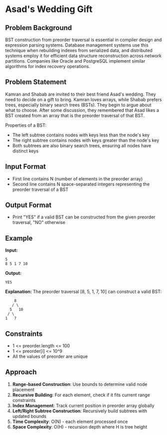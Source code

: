 # Asad's Wedding Gift

## Problem Background
BST construction from preorder traversal is essential in compiler design and expression parsing systems. Database management systems use this technique when rebuilding indexes from serialized data, and distributed systems employ it for efficient data structure reconstruction across network partitions. Companies like Oracle and PostgreSQL implement similar algorithms for index recovery operations.

## Problem Statement
Kamran and Shabab are invited to their best friend Asad's wedding. They need to decide on a gift to bring. Kamran loves arrays, while Shabab prefers trees, especially binary search trees (BSTs). They begin to argue about what to choose. After some discussion, they remembered that Asad likes a BST created from an array that is the preorder traversal of that BST.

Properties of a BST:
- The left subtree contains nodes with keys less than the node's key
- The right subtree contains nodes with keys greater than the node's key
- Both subtrees are also binary search trees, ensuring all nodes have distinct keys

## Input Format
* First line contains N (number of elements in the preorder array)
* Second line contains N space-separated integers representing the preorder traversal of a BST

## Output Format
* Print "YES" if a valid BST can be constructed from the given preorder traversal, "NO" otherwise

## Example
**Input:**
```
5
8 5 1 7 10
```

**Output:**
```
YES
```

**Explanation:**
The preorder traversal [8, 5, 1, 7, 10] can construct a valid BST:
```
    8
   / \
  5   10
 / \
1   7
```

## Constraints
* 1 <= preorder.length <= 100
* 1 <= preorder[i] <= 10^9
* All the values of preorder are unique

## Approach
1. **Range-based Construction**: Use bounds to determine valid node placement
2. **Recursive Building**: For each element, check if it fits current range constraints
3. **Index Management**: Track current position in preorder array globally
4. **Left/Right Subtree Construction**: Recursively build subtrees with updated bounds
5. **Time Complexity**: O(N) - each element processed once
6. **Space Complexity**: O(H) - recursion depth where H is tree height